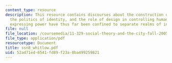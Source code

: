 ```yaml
---
content_type: resource
description: This resource contains discourses about the construction of identity,
  the politics of identity, and the role of design in controlling human behavior and
  expressing power have thus far been confined to separate realms of inquiry.
file: null
file_location: /coursemedia/11-329-social-theory-and-the-city-fall-2005/52ad71ed6541fd89f23a0ba499259821_ssn8_whitlow.pdf
file_type: application/pdf
resourcetype: Document
title: ssn8_whitlow.pdf
uid: 52ad71ed-6541-fd89-f23a-0ba499259821
---
```

